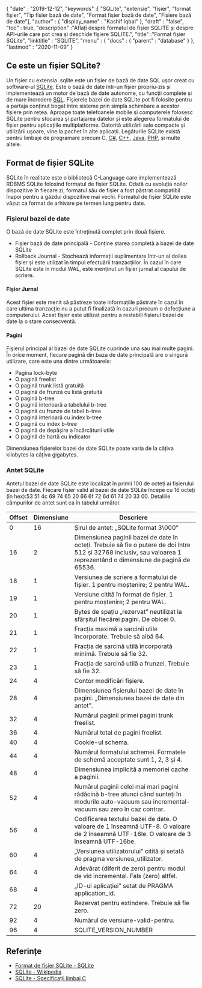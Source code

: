 {
  "date" : "2019-12-12",
  "keywords" :[ "SQLite", "extensie", "fișier", "format fișier", "Tip fișier bază de date", "Format fișier bază de date", "Fișiere bază de date"],
  "author" : {
    "display_name" : "Kashif Iqbal"
},
  "draft" : "false",
  "toc" : true,
  "description" :"Aflați despre formatul de fișier SQLITE și despre API-urile care pot crea și deschide fișiere SQLITE.",
  "title" :"Format fișier SQLite",
  "linktitle" : "SQLITE",
  "menu" : {
    "docs" : {
      "parent" : "database"
}
},
  "lastmod" : "2020-11-09"
}

## Ce este un fișier SQLite?

Un fișier cu extensia .sqlite este un fișier de bază de date SQL ușor creat cu software-ul [SQLite](https://www.sqlite.org/index.html). Este o bază de date într-un fișier propriu-zis și implementează un motor de bază de date autonome, cu funcții complete și de mare încredere [SQL](/ro/database/sql/). Fișierele bazei de date SQLite pot fi folosite pentru a partaja conținut bogat între sisteme prin simpla schimbare a acestor fișiere prin rețea. Aproape toate telefoanele mobile și computerele folosesc SQLite pentru stocarea și partajarea datelor și este alegerea formatului de fișier pentru aplicațiile multiplatforme. Datorită utilizării sale compacte și utilizării ușoare, vine la pachet în alte aplicații. Legăturile SQLite există pentru limbaje de programare precum C, [C#](/ro/programming/cs/), [C++](/ro/programming/cpp/), [Java](/ro/programming/java/), [PHP](/ro/programming/php/ ), și multe altele.

## Format de fișier SQLite

SQLite în realitate este o bibliotecă C-Language care implementează RDBMS SQLite folosind formatul de fișier SQLite. Odată cu evoluția noilor dispozitive în fiecare zi, formatul său de fișier a fost păstrat compatibil înapoi pentru a găzdui dispozitive mai vechi. Formatul de fișier SQLite este văzut ca format de arhivare pe termen lung pentru date.

### Fișierul bazei de date

O bază de date SQLite este întreținută complet prin două fișiere.
* Fișier bază de date principală - Conține starea completă a bazei de date SQLite
* Rollback Journal - Stochează informații suplimentare într-un al doilea fișier și este utilizat în timpul efectuării tranzacțiilor. În cazul în care SQLite este în modul WAL, este menținut un fișier jurnal al capului de scriere.

#### Fișier Jurnal

Acest fișier este menit să păstreze toate informațiile păstrate în cazul în care ultima tranzacție nu a putut fi finalizată în cazuri precum o defecțiune a computerului. Acest fișier este utilizat pentru a restabili fișierul bazei de date la o stare consecventă.

#### Pagini

Fișierul principal al bazei de date SQLite cuprinde una sau mai multe pagini. În orice moment, fiecare pagină din baza de date principală are o singură utilizare, care este una dintre următoarele:

* Pagina lock-byte
* O pagină freelist
* O pagină trunk listă gratuită
* O pagină de frunză cu listă gratuită
* O pagină b-tree
* O pagină interioară a tabelului b-tree
* O pagină cu frunze de tabel b-tree
* O pagină interioară cu index b-tree
* O pagină cu index b-tree
* O pagină de depășire a încărcăturii utile
* O pagină de hartă cu indicator

Dimensiunea fișierelor bazei de date SQLite poate varia de la câțiva kilobytes la câțiva gigabytes.

### Antet SQLite

Antetul bazei de date SQLite este localizat în primii 100 de octeți ai fișierului bazei de date. Fiecare fișier valid al bazei de date SQLite începe cu 16 octeți (în hex):53 51 4c 69 74 65 20 66 6f 72 6d 61 74 20 33 00. Detaliile câmpurilor de antet sunt ca în tabelul următor.

|Offset|Dimensiune|Descriere|
---|---|---|
|0|16|Șirul de antet: „SQLite format 3\000”|
|16|2|Dimensiunea paginii bazei de date în octeți. Trebuie să fie o putere de doi între 512 și 32768 inclusiv, sau valoarea 1 reprezentând o dimensiune de pagină de 65536.|
|18|1|Versiunea de scriere a formatului de fișier. 1 pentru moștenire; 2 pentru WAL.|
|19|1|Versiune citită în format de fișier. 1 pentru moștenire; 2 pentru WAL.|
|20|1|Bytes de spațiu „rezervat” neutilizat la sfârșitul fiecărei pagini. De obicei 0.|
|21|1|Fracția maximă a sarcinii utile încorporate. Trebuie să aibă 64.|
|22|1|Fracția de sarcină utilă încorporată minimă. Trebuie să fie 32.|
|23|1|Fracția de sarcină utilă a frunzei. Trebuie să fie 32.|
|24|4|Contor modificări fișiere.|
|28|4|Dimensiunea fișierului bazei de date în pagini. „Dimensiunea bazei de date din antet”.|
|32|4|Numărul paginii primei pagini trunk freelist.|
|36|4|Numărul total de pagini freelist.|
|40|4|Cookie-ul schema.|
|44|4|Numărul formatului schemei. Formatele de schemă acceptate sunt 1, 2, 3 și 4.|
|48|4|Dimensiunea implicită a memoriei cache a paginii.|
|52|4|Numărul paginii celei mai mari pagini rădăcină b-tree atunci când sunteți în modurile auto-vacuum sau incremental-vacuum sau zero în caz contrar.|
|56|4|Codificarea textului bazei de date. O valoare de 1 înseamnă UTF-8. O valoare de 2 înseamnă UTF-16le. O valoare de 3 înseamnă UTF-16be.|
|60|4|„Versiunea utilizatorului” citită și setată de pragma versiunea_utilizator.|
|64|4|Adevărat (diferit de zero) pentru modul de vid incremental. Fals (zero) altfel.|
|68|4|„ID-ul aplicației” setat de PRAGMA application_id.|
|72|20|Rezervat pentru extindere. Trebuie să fie zero.|
|92|4|Numărul de versiune-valid-pentru.|
|96|4|SQLITE_VERSION_NUMBER|

## Referințe ##

* [Format de fișier SQLite - SQLite](https://www.sqlite.org/fileformat2.html)
* [SQLite - Wikipedia](https://en.wikipedia.org/wiki/SQLite)
* [SQLite - Specificații limbaj C](https://www.sqlite.org/c3ref/intro.html)

